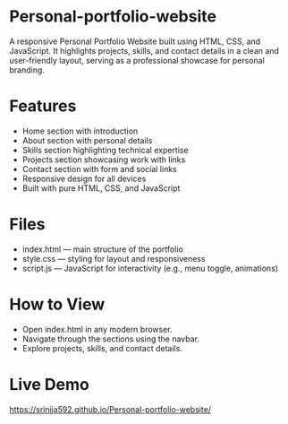 # Personal-portfolio-website

A responsive Personal Portfolio Website built using HTML, CSS, and JavaScript. It highlights projects, skills, and contact details in a clean and user-friendly layout, serving as a professional showcase for personal branding.

# Features

- Home section with introduction
- About section with personal details
- Skills section highlighting technical expertise
- Projects section showcasing work with links
- Contact section with form and social links
- Responsive design for all devices
- Built with pure HTML, CSS, and JavaScript

# Files

- index.html — main structure of the portfolio
- style.css — styling for layout and responsiveness
- script.js — JavaScript for interactivity (e.g., menu toggle, animations)

# How to View

- Open index.html in any modern browser.
- Navigate through the sections using the navbar.
- Explore projects, skills, and contact details.

# Live Demo

https://srinija592.github.io/Personal-portfolio-website/
